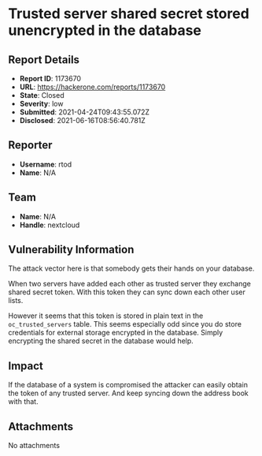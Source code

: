 # Trusted server shared secret stored unencrypted in the database

## Report Details
- **Report ID**: 1173670
- **URL**: https://hackerone.com/reports/1173670
- **State**: Closed
- **Severity**: low
- **Submitted**: 2021-04-24T09:43:55.072Z
- **Disclosed**: 2021-06-16T08:56:40.781Z

## Reporter
- **Username**: rtod
- **Name**: N/A

## Team
- **Name**: N/A
- **Handle**: nextcloud

## Vulnerability Information
The attack vector here is that somebody gets their hands on your database.

When two servers have added each other as trusted server they exchange  shared secret token. With this token they can sync down each other user lists.

However it seems that this token is stored in plain text in the `oc_trusted_servers` table.
This seems especially odd since you do store credentials for external storage encrypted in the database. Simply encrypting the shared secret in the database would help.

## Impact

If the database of a system is compromised the attacker can easily obtain the token of any trusted server. And keep syncing down the address book with that.

## Attachments
No attachments
